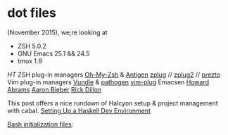 # dot files


(November 2015), we;re looking at

- ZSH 5.0.2
- GNU Emacs 25.1 && 24.5
- tmux 1.9

_HT_
ZSH plug-in managers
[Oh-My-Zsh](http://ohmyz.sh/) & [Antigen](http://antigen.sharats.me/)
[zplug](https://github.com/b4b4r07/zplug) // [zplug2](https://github.com/b4b4r07/zplug2) // [prezto](https://github.com/sorin-ionescu/prezto)
Vim plug-in managers
[Vundle](https://github.com/VundleVim/Vundle.vim) & [pathogen](https://github.com/tpope/vim-pathogen)
[vim-plug](https://github.com/junegunn/vim-plug/wiki/faq)
Emacsen
[Howard Abrams](http://howardism.org/)
[Aaron Bieber](http://blog.aaronbieber.com/)
[Rick Dillon](https://killring.org/hack-emacs/)

This post offers a nice rundown of Halcyon setup & project management with cabal.
[Setting Up a Haskell Dev Environment](http://dzackgarza.com/tutorials/2015/05/30/setting-up-a-haskell-dev-environment/)

[Bash initialization files](http://www.solipsys.co.uk/new/BashInitialisationFiles.html):
